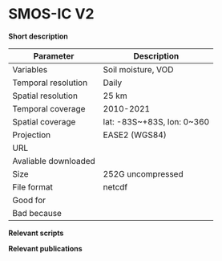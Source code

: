 # SMOS-IC V2

**Short description**



| Parameter     | Description |
| ---      | ---       |
| Variables            |    Soil moisture, VOD      |
| Temporal resolution  |    Daily      |
| Spatial resolution   |         25 km            |
| Temporal coverage    |       2010-2021       |
| Spatial coverage     | lat: -83S~+83S, lon: 0~360                    |
| Projection           |   EASE2 (WGS84)                  |
| URL                  |                     |
| Avaliable downloaded |                     |
| Size                 |     252G uncompressed                 |
| File format          |      netcdf               |
| Good for             |                     |
| Bad because          |                     |



**Relevant scripts**




**Relevant publications**
